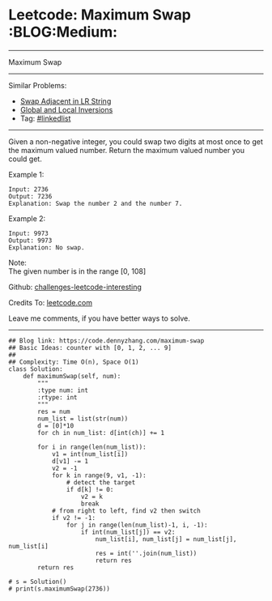 # Leetcode: Maximum Swap     :BLOG:Medium:


---

Maximum Swap  

---

Similar Problems:  
-   [Swap Adjacent in LR String](https://code.dennyzhang.com/swap-adjacent-in-lr-string)
-   [Global and Local Inversions](https://code.dennyzhang.com/global-and-local-inversions)
-   Tag: [#linkedlist](https://code.dennyzhang.com/tag/linkedlist)

---

Given a non-negative integer, you could swap two digits at most once to get the maximum valued number. Return the maximum valued number you could get.  

Example 1:  

    Input: 2736
    Output: 7236
    Explanation: Swap the number 2 and the number 7.

Example 2:  

    Input: 9973
    Output: 9973
    Explanation: No swap.

Note:  
The given number is in the range [0, 108]  

Github: [challenges-leetcode-interesting](https://github.com/DennyZhang/challenges-leetcode-interesting/tree/master/maximum-swap)  

Credits To: [leetcode.com](https://leetcode.com/problems/maximum-swap/description/)  

Leave me comments, if you have better ways to solve.  

---

    ## Blog link: https://code.dennyzhang.com/maximum-swap
    ## Basic Ideas: counter with [0, 1, 2, ... 9]
    ##
    ## Complexity: Time O(n), Space O(1)
    class Solution:
        def maximumSwap(self, num):
            """
            :type num: int
            :rtype: int
            """
            res = num
            num_list = list(str(num))
            d = [0]*10
            for ch in num_list: d[int(ch)] += 1
    
            for i in range(len(num_list)):
                v1 = int(num_list[i])
                d[v1] -= 1
                v2 = -1
                for k in range(9, v1, -1):
                    # detect the target
                    if d[k] != 0:
                        v2 = k
                        break
                # from right to left, find v2 then switch
                if v2 != -1:
                    for j in range(len(num_list)-1, i, -1):
                        if int(num_list[j]) == v2:
                            num_list[i], num_list[j] = num_list[j], num_list[i]
                            res = int(''.join(num_list))
                            return res
            return res
    
    # s = Solution()    
    # print(s.maximumSwap(2736))